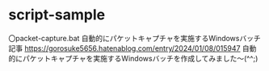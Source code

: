 # script-sample

〇packet-capture.bat
自動的にパケットキャプチャを実施するWindowsバッチ
記事
https://gorosuke5656.hatenablog.com/entry/2024/01/08/015947
自動的にパケットキャプチャを実施するWindowsバッチを作成してみました～(^^;)
